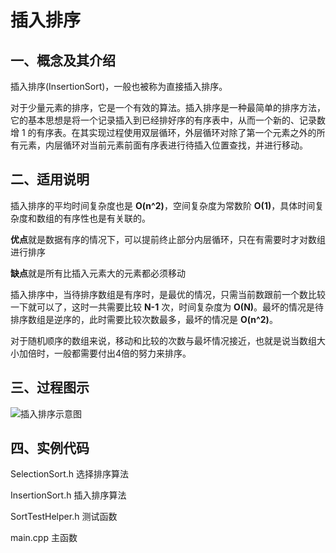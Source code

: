 # 插入排序

## 一、概念及其介绍
插入排序(InsertionSort)，一般也被称为直接插入排序。

对于少量元素的排序，它是一个有效的算法。插入排序是一种最简单的排序方法，它的基本思想是将一个记录插入到已经排好序的有序表中，从而一个新的、记录数增 1 的有序表。在其实现过程使用双层循环，外层循环对除了第一个元素之外的所有元素，内层循环对当前元素前面有序表进行待插入位置查找，并进行移动。



## 二、适用说明

插入排序的平均时间复杂度也是 **O(n^2)**，空间复杂度为常数阶 **O(1)**，具体时间复杂度和数组的有序性也是有关联的。

**优点**就是数据有序的情况下，可以提前终止部分内层循环，只在有需要时才对数组进行排序

**缺点**就是所有比插入元素大的元素都必须移动

插入排序中，当待排序数组是有序时，是最优的情况，只需当前数跟前一个数比较一下就可以了，这时一共需要比较 **N-1** 次，时间复杂度为 **O(N)**。最坏的情况是待排序数组是逆序的，此时需要比较次数最多，最坏的情况是 **O(n^2)**。

对于随机顺序的数组来说，移动和比较的次数与最坏情况接近，也就是说当数组大小加倍时，一般都需要付出4倍的努力来排序。

## 三、过程图示

![插入排序示意图](https://github.com/wanyu416/Data-Strucure/blob/main/src/InsertionSort.png)



## 四、实例代码

SelectionSort.h  选择排序算法

InsertionSort.h  插入排序算法

SortTestHelper.h  测试函数

main.cpp  主函数



